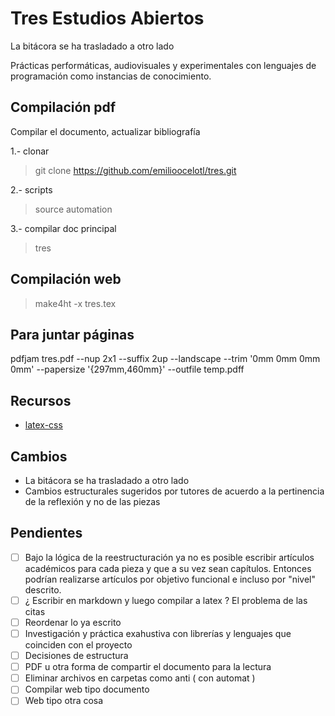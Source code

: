 # Tres Estudios Abiertos

La bitácora se ha trasladado a otro lado 

Prácticas performáticas, audiovisuales y experimentales con lenguajes de programación como instancias de conocimiento.

## Compilación pdf 

Compilar el documento, actualizar bibliografía 

1.- clonar
> git clone https://github.com/emilioocelotl/tres.git

2.- scripts
> source automation

3.- compilar doc principal
> tres

## Compilación web

> make4ht -x tres.tex

## Para juntar páginas

pdfjam tres.pdf --nup 2x1 --suffix 2up --landscape --trim '0mm 0mm 0mm 0mm' --papersize '{297mm,460mm}' --outfile temp.pdff

## Recursos

- [latex-css](https://github.com/vincentdoerig/latex-css)

## Cambios

- La bitácora se ha trasladado a otro lado
- Cambios estructurales sugeridos por tutores de acuerdo a la pertinencia de la reflexión y no de las piezas 

## Pendientes

- [ ] Bajo la lógica de la reestructuración ya no es posible escribir artículos académicos para cada pieza y que a su vez sean capítulos. Entonces podrían realizarse artículos por objetivo funcional e incluso por "nivel" descrito. 
- [ ] ¿ Escribir en markdown y luego compilar a latex ? El problema de las citas
- [ ] Reordenar lo ya escrito 
- [ ] Investigación y práctica exahustiva con librerías y lenguajes que coinciden con el proyecto 
- [ ] Decisiones de estructura
- [ ] PDF u otra forma de compartir el documento para la lectura 
- [ ] Eliminar archivos en carpetas como anti ( con automat ) 
- [ ] Compilar web tipo documento
- [ ] Web tipo otra cosa
